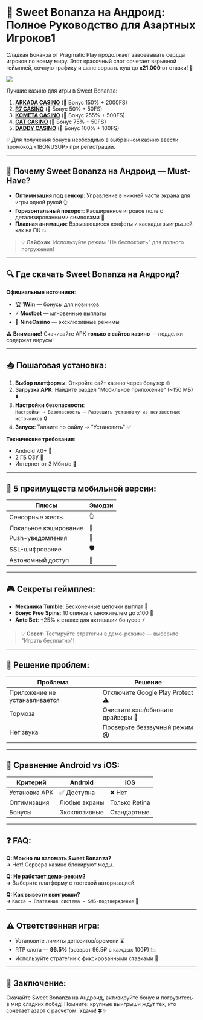 # 🍭 Sweet Bonanza на Андроид: Полное Руководство для Азартных Игроков1

Сладкая Бонанза от Pragmatic Play продолжает завоевывать сердца игроков по всему миру. Этот красочный слот сочетает взрывной геймплей, сочную графику и шанс сорвать куш до **x21.000** от ставки! 🎰

[![](https://i.ibb.co/ZzLZ50qX/sweet-bonanza-tile.jpg)](https://clck.ru/3Hr27o)

Лучшие казино для игры в Sweet Bonanza:

1. **[ARKADA CASINO](https://clck.ru/3Hr27o "ARKADA CASINO")** (🎁 Бонус 150% + 2000FS)
2. **[R7 CASINO](https://clck.ru/3HsT58 "R7 CASINO")** (🎁 Бонус 50% + 50FS)
3. **[KOMETA CASINO](https://clck.ru/3JHf2X "KOMETA CASINO")** (🎁 Бонус 255% + 500FS)
4. **[CAT CASINO](https://clck.ru/3HsTGi "CAT CASINO")** (🎁 Бонус 75% + 50FS)
5. **[DADDY CASINO](https://clck.ru/3HsTSj "DADDY CASINO")** (🎁 Бонус 100% + 100FS)

💡 Для получения бонуса необходимо в выбранном казино ввести промокод «1BONUSUP» при регистрации.

---

## 📱 Почему Sweet Bonanza на Андроид — Must-Have?
- **Оптимизация под сенсор**: Управление в нижней части экрана для игры одной рукой 👆  
- **Горизонтальный поворот**: Расширенное игровое поле с детализированными символами 🔄  
- **Плавная анимация**: Взрывающиеся конфеты и каскады выигрышей как на ПК 💥  

> 💡 **Лайфхак**: Используйте режим "Не беспокоить" для полного погружения!

---

## 🔍 Где скачать Sweet Bonanza на Андроид?
**Официальные источники**:  
- 🏆 **1Win** — бонусы для новичков  
- ⚡ **Mostbet** — мгновенные выплаты  
- 🎯 **NineCasino** — эксклюзивные режимы  

⚠️ **Внимание!** Скачивайте APK **только с сайтов казино** — подделки содержат вирусы!

---

## 📥 Пошаговая установка:
1. **Выбор платформы**: Откройте сайт казино через браузер 🌐  
2. **Загрузка APK**: Найдите раздел "Мобильное приложение" (~150 МБ) ⬇️  
3. **Настройки безопасности**:  
   `Настройки → Безопасность → Разрешить установку из неизвестных источников` 🔒  
4. **Запуск**: Тапните по файлу → "Установить" ✅  

**Технические требования**:  
- Android 7.0+ 📲  
- 2 ГБ ОЗУ 💾  
- Интернет от 3 Мбит/с 📶  

---

## 🚀 5 преимуществ мобильной версии:
| **Плюсы**                | **Эмодзи** |
|--------------------------|------------|
| Сенсорные жесты          | 👆         |
| Локальное кэширование    | 📁         |
| Push-уведомления         | 🔔         |
| SSL-шифрование           | 🛡️        |
| Автономный доступ        | 📴         |

---

## 🎮 Секреты геймплея:
- **Механика Tumble**: Бесконечные цепочки выплат 💫  
- **Бонус Free Spins**: 10 спинов с множителем до x100 🎁  
- **Ante Bet**: +25% к ставке для активации бонусов ⚡  

> 💡 **Совет**: Тестируйте стратегии в демо-режиме — выберите "Играть бесплатно"!

---

## 🔧 Решение проблем:
| **Проблема**               | **Решение**                          |
|----------------------------|--------------------------------------|
| Приложение не устанавливается | Отключите Google Play Protect ⚠️  |
| Тормоза                    | Очистите кэш/обновите драйверы 🔄   |
| Нет звука                  | Проверьте беззвучный режим 🔇        |

---

## 📱 Сравнение Android vs iOS:
| Критерий       | Android       | iOS             |
|----------------|---------------|-----------------|
| Установка APK  | ✅ Доступна   | ❌ Нет          |
| Оптимизация    | Любые экраны  | Только Retina   |
| Бонусы         | Эксклюзивные  | Стандартные     |

---

## ❓ FAQ:
**Q: Можно ли взломать Sweet Bonanza?**  
➔ Нет! Сервера казино блокируют моды.  

**Q: Не работает демо-режим?**  
➔ Выберите платформу с гостевой авторизацией.  

**Q: Как вывести выигрыши?**  
➔ `Касса → Платежная система → SMS-подтверждение` 💸  

---

## ⚠️ Ответственная игра:
- Установите лимиты депозитов/времени ⏳  
- RTP слота — **96.5%** (возврат 96.5₽ с каждых 100₽) 📉  
- Используйте стратегии с фиксированными ставками 🧮  

---

## 🎉 Заключение:  
Скачайте Sweet Bonanza на Андроид, активируйте бонус и погрузитесь в мир сладких побед! Помните: крупные выигрыши ждут тех, кто сочетает азарт с расчетом. Удачи! 🍀✨ 


